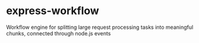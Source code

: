express-workflow
================

Workflow engine for splitting large request processing tasks into meaningful chunks, connected through node.js events
